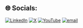 
## 🌐 Socials:
[![LinkedIn](https://img.shields.io/badge/LinkedIn-%230077B5.svg?logo=linkedin&logoColor=white)](https://linkedin.com/in/https://www.linkedin.com/in/arham-khan-426545264?utm_source=share&utm_campaign=share_via&utm_content=profile&utm_medium=android_app) [![X](https://img.shields.io/badge/X-black.svg?logo=X&logoColor=white)](https://x.com/https://x.com/sifarnones?t=1EL0VdXJJL__Kf_R_cBugw&s=09) [![YouTube](https://img.shields.io/badge/YouTube-%23FF0000.svg?logo=YouTube&logoColor=white)](https://youtube.com/@https://youtube.com/@sifarnones?si=g8anHPytFevmW9ah) [![email](https://img.shields.io/badge/Email-D14836?logo=gmail&logoColor=white)](mailto:arhmm7@gmail.com) 
